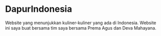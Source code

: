 # DapurIndonesia
Website yang menunjukkan kuliner-kuliner yang ada di Indonesia. Website ini saya buat bersama tim saya bersama Prema Agus dan Deva Mahayana.
